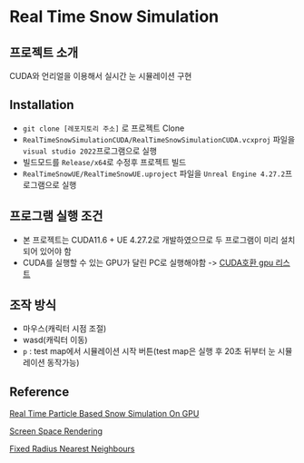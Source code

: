 # Real Time Snow Simulation

## 프로젝트 소개
CUDA와 언리얼을 이용해서 실시간 눈 시뮬레이션 구현  

## Installation
* `git clone [레포지토리 주소]` 로 프로젝트 Clone
* `RealTimeSnowSimulationCUDA/RealTimeSnowSimulationCUDA.vcxproj` 파일을 `visual studio 2022`프로그램으로 실행
* 빌드모드를 `Release/x64`로 수정후 프로젝트 빌드
* `RealTimeSnowUE/RealTimeSnowUE.uproject` 파일을 `Unreal Engine 4.27.2`프로그램으로 실행  

## 프로그램 실행 조건
* 본 프로젝트는 CUDA11.6 + UE 4.27.2로 개발하였으므로 두 프로그램이 미리 설치되어 있어야 함
* CUDA를 실행할 수 있는 GPU가 달린 PC로 실행해야함 -> [CUDA호환 gpu 리스트](https://developer.nvidia.com/cuda-gpus#compute)  


## 조작 방식
* 마우스(캐릭터 시점 조절)
* wasd(캐릭터 이동)
* `p` : test map에서 시뮬레이션 시작 버튼(test map은 실행 후 20초 뒤부터 눈 시뮬레이션 동작가능)


## Reference
[Real Time Particle Based Snow Simulation On GPU](https://www.diva-portal.org/smash/get/diva2:1320769/FULLTEXT01.pdf)  

[Screen Space Rendering](https://developer.download.nvidia.com/presentations/2010/gdc/Direct3D_Effects.pdf)  

[Fixed Radius Nearest Neighbours](https://on-demand.gputechconf.com/gtc/2014/presentations/S4117-fast-fixed-radius-nearest-neighbor-gpu.pdf)  
